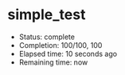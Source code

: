 # simple_test
* Status: complete
* Completion: 100/100,  100
* Elapsed time: 10 seconds ago
* Remaining time: now
